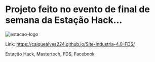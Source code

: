 # Projeto feito no evento de final de semana da Estação Hack...
![estacao-logo](https://user-images.githubusercontent.com/37445916/59895614-9a652c80-93bb-11e9-912d-1adec1291db7.png)



Link: https://caiquealves224.github.io/Site-Industria-4.0-FDS/

Estação Hack, Mastertech, FDS, Facebook
